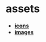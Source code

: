 <!-- generated by markdown-notes-tree -->

# assets

<!-- optional markdown-notes-tree directory description starts here -->

<!-- optional markdown-notes-tree directory description ends here -->

- [**icons**](icons)
- [**images**](images)
